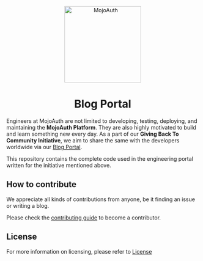 <p align="center">
  <a href="https://www.mojoauth.com">
    <img alt="MojoAuth" src="https://mojoauth.com/assets/images/logo.svg" width="200" />
  </a>
</p>
<h1 align="center">
  Blog Portal
</h1>

Engineers at MojoAuth are not limited to developing, testing, deploying, and maintaining the **MojoAuth Platform**. They are also highly motivated to build and learn something new every day. As a part of our **Giving Back To Community Initiative**, we aim to share the same with the developers worldwide via our [Blog Portal](https://www.mojoauth.com/blog/).

This repository contains the complete code used in the engineering portal written for the initiative mentioned above.

## How to contribute

We appreciate all kinds of contributions from anyone, be it finding an issue or writing a blog.

Please check the [contributing guide](CONTRIBUTING.md) to become a contributor.

## License

For more information on licensing, please refer to [License](https://github.com/LoginRadius/engineering-portal/blob/master/LICENSE)
